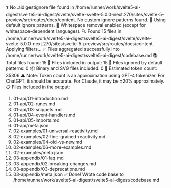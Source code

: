❓ No .aidigestignore file found in /home/runner/work/svelte5-ai-digest/svelte5-ai-digest/svelte/svelte-svelte-5.0.0-next.270/sites/svelte-5-preview/src/routes/docs/content.
No custom ignore patterns found.
🚫 Using default ignore patterns.
🧹 Whitespace removal enabled (except for whitespace-dependent languages).
🔍 Found 15 files in /home/runner/work/svelte5-ai-digest/svelte5-ai-digest/svelte/svelte-svelte-5.0.0-next.270/sites/svelte-5-preview/src/routes/docs/content. Applying filters...
✅ Files aggregated successfully into /home/runner/work/svelte5-ai-digest/svelte5-ai-digest/codebase.md
📚 Total files found: 15
📎 Files included in output: 15
🚫 Files ignored by default patterns: 0
📦 Binary and SVG files included: 0
🔢 Estimated token count: 35306
⚠️ Note: Token count is an approximation using GPT-4 tokenizer. For ChatGPT, it should be accurate. For Claude, it may be ±20% approximately.
📋 Files included in the output:
1. 01-api/01-introduction.md
2. 01-api/02-runes.md
3. 01-api/03-snippets.md
4. 01-api/04-event-handlers.md
5. 01-api/05-imports.md
6. 01-api/meta.json
7. 02-examples/01-universal-reactivity.md
8. 02-examples/02-fine-grained-reactivity.md
9. 02-examples/04-old-vs-new.md
10. 02-examples/06-more-examples.md
11. 02-examples/meta.json
12. 03-appendix/01-faq.md
13. 03-appendix/02-breaking-changes.md
14. 03-appendix/03-deprecations.md
15. 03-appendix/meta.json
✅ Done! Wrote code base to /home/runner/work/svelte5-ai-digest/svelte5-ai-digest/codebase.md
